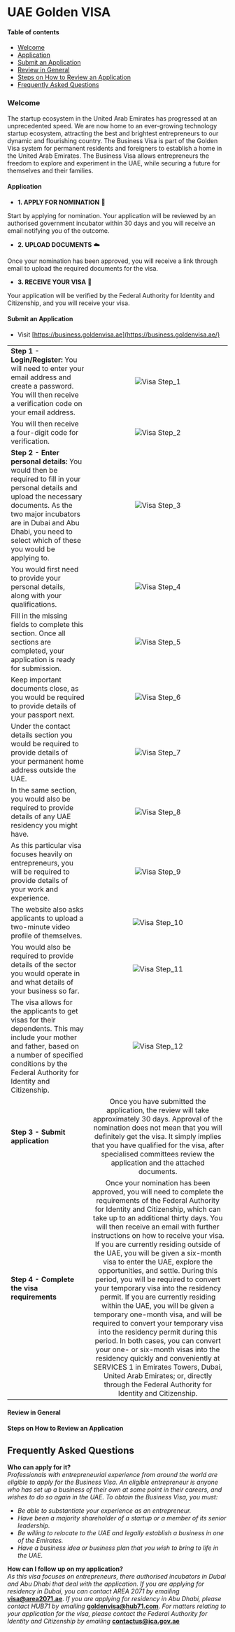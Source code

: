
# UAE Golden VISA
#### Table of contents

* [Welcome](#short-explanation-to-visa)
* [Application](#application)
* [Submit an Application](#submit-an-application)
* [Review in General](#review-in-general)
* [Steps on How to Review an Application](#steps-on-how-to-review-an-application)
* [Frequently Asked Questions](#frequently-asked-questions)

### Welcome

The startup ecosystem in the United Arab Emirates has progressed at an unprecedented speed. We are now home to an ever-growing technology startup ecosystem, attracting the best and brightest entrepreneurs to our dynamic and flourishing country. The Business Visa is part of the Golden Visa system for permanent residents and foreigners to establish a home in the United Arab Emirates. The Business Visa allows entrepreneurs the freedom to explore and experiment in the UAE, while securing a future for themselves and their families.

#### Application

* **1. APPLY FOR NOMINATION** :memo:

Start by applying for nomination. Your application will be reviewed by an authorised government incubator
within 30 days and you will receive an email notifying you of the outcome.


* **2. UPLOAD DOCUMENTS** :cloud:

Once your nomination has been approved, you will receive a link through email to upload the required
documents for the visa.

* **3. RECEIVE YOUR VISA** :page_facing_up:

Your application will be verified by the Federal Authority for Identity and Citizenship, and you will
receive your visa.


#### Submit an Application

* Visit [https://business.goldenvisa.ae](https://business.goldenvisa.ae/)

|||
| ------------- |:-------------:|
**Step 1 - Login/Register:** You will need to enter your email address and create a password. You will then receive a verification code on your email address.  | ![Visa Step_1](visa01.jpg)   |
You will then receive a four-digit code for verification. | ![Visa Step_2](visa02.jpg)   |
**Step 2 - Enter personal details:**  You would then be required to fill in your personal details and upload the necessary documents. As the two major incubators are in Dubai and Abu Dhabi, you need to select which of these you would be applying to. | ![Visa Step_3](visa03.jpg)   |
You would first need to provide your personal details, along with your qualifications.   | ![Visa Step_4](visa04.jpg)   |
Fill in the missing fields to complete this section. Once all sections are completed, your application is ready for submission.   | ![Visa Step_5](visa05.jpg)   |
Keep important documents close, as you would be required to provide details of your passport next.   | ![Visa Step_6](visa06.jpg)   |
Under the contact details section you would be required to provide details of your permanent home address outside the UAE.   | ![Visa Step_7](visa07.jpg)   |
In the same section, you would also be required to provide details of any UAE residency you might have.   | ![Visa Step_8](visa08.jpg)   |
As this particular visa focuses heavily on entrepreneurs, you will be required to provide details of your work and experience. | ![Visa Step_9](visa09.jpg)   |
The website also asks applicants to upload a two-minute video profile of themselves.   | ![Visa Step_10](visa10.jpg)   |
You would also be required to provide details of the sector you would operate in and what details of your business so far.  | ![Visa Step_11](visa11.jpg)  |
The visa allows for the applicants to get visas for their dependents. This may include your mother and father, based on a number of specified conditions by the Federal Authority for Identity and Citizenship.   | ![Visa Step_12](visa12.jpg)   |
**Step 3 - Submit application**   | Once you have submitted the application, the review will take approximately 30 days. Approval of the nomination does not mean that you will definitely get the visa. It simply implies that you have qualified for the visa, after specialised committees review the application and the attached documents.   |
**Step 4 - Complete the visa requirements**   | Once your nomination has been approved, you will need to complete the requirements of the Federal Authority for Identity and Citizenship, which can take up to an additional thirty days. You will then receive an email with further instructions on how to receive your visa. If you are currently residing outside of the UAE, you will be given a six-month visa to enter the UAE, explore the opportunities, and settle. During this period, you will be required to convert your temporary visa into the residency permit. If you are currently residing within the UAE, you will be given a temporary one-month visa, and will be required to convert your temporary visa into the residency permit during this period. In both cases, you can convert your one- or six-month visas into the residency quickly and conveniently at SERVICES 1 in Emirates Towers, Dubai, United Arab Emirates; or, directly through the Federal Authority for Identity and Citizenship.   |

#### Review in General

#### Steps on How to Review an Application


## Frequently Asked Questions

**Who can apply for it?**<br>
*Professionals with entrepreneurial experience from around the world are eligible to apply for the Business Visa. An eligible entrepreneur is anyone who has set up a business of their own at some point in their careers, and wishes to do so again in the UAE. To obtain the Business Visa, you must:*
- *Be able to substantiate your experience as an entrepreneur.*
- *Have been a majority shareholder of a startup or a member of its senior leadership.*
- *Be willing to relocate to the UAE and legally establish a business in one of the Emirates.*
- *Have a business idea or business plan that you wish to bring to life in the UAE.*

**How can I follow up on my application?**<br>
  *As this visa focuses on entrepreneurs, there authorised incubators in Dubai and Abu Dhabi that deal with the application. If you are applying for residency in Dubai, you can contact AREA 2071 by emailing* **visa@area2071.ae**.
  *If you are applying for residency in Abu Dhabi, please contact HUB71 by emailing* **goldenvisa@hub71.com**.
  *For matters relating to your application for the visa, please contact the Federal Authority for Identity and Citizenship by emailing* **contactus@ica.gov.ae**
